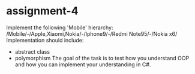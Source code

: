# assignment-4
Implement the following 'Mobile' hierarchy:
/Mobile/-/Apple,Xiaomi,Nokia/-/Iphone9/-/Redmi Note95/-/Nokia x6/
Implementation should include:
- abstract class
- polymorphism
The goal of the task is to test how you understand OOP and how you can implement your understanding in C#.
